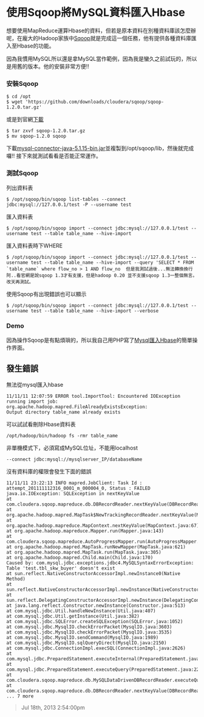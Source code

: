 # 使用Sqoop將MySQL資料匯入Hbase

想要使用MapReduce運算Hbase的資料，但若是原本資料在別種資料庫該怎麼辦呢，在龐大的Hadoop家族中[Sqoop](http://sqoop.apache.org/)就是完成這一個任務，他有提供各種資料庫匯入至Hbase的功能。

因為我慣用MySQL所以還是拿MySQL當作範例，因為我是蠻久之前試玩的，所以是用舊的版本。他的安裝非常方便!!

### 安裝Sqoop

	$ cd /opt
	$ wget 'https://github.com/downloads/cloudera/sqoop/sqoop-1.2.0.tar.gz'

或是到官網[下載](http://www.apache.org/dyn/closer.cgi/sqoop/)

	$ tar zxvf sqoop-1.2.0.tar.gz
	$ mv sqoop-1.2.0 sqoop

下載[mysql-connector-java-5.1.15-bin.jar](http://www.java2s.com/Code/Jar/m/Downloadmysqlconnectorjava5115binjar.htm)並複製到/opt/sqoop/lib，然後就完成囉!! 接下來就測試看看是否能正常運作。

### 測試Sqoop

列出資料表

	$ /opt/sqoop/bin/sqoop list-tables --connect jdbc:mysql://127.0.0.1/test -P --username test


匯入資料表

	$ /opt/sqoop/bin/sqoop import --connect jdbc:mysql://127.0.0.1/test --username test --table table_name --hive-import

匯入資料表時下WHERE

	$ /opt/sqoop/bin/sqoop import --connect jdbc:mysql://127.0.0.1/test --username test --table table_name --hive-import --query 'SELECT * FROM `table_name` where flow_no > 1 AND flow_no  但是我測試過後...無法轉換換行阿..看官網是說sqoop 1.3才有支援，但是hadoop 0.20 並不支援sqoop 1.3一整個無言。改天再測試。

使用Sqoop有出現錯誤也可以顯示

	$ /opt/sqoop/bin/sqoop import --connect jdbc:mysql://127.0.0.1/test --username test --table table_name --hive-import --verbose

### Demo

因為操作Sqoop是有點煩瑣的，所以我自己用PHP寫了[Mysql匯入Hbase](http://demo.ocomm.com.tw/hadoop)的簡單操作界面。

## 發生錯誤 ##

無法從mysql匯入hbase

	11/11/11 12:07:59 ERROR tool.ImportTool: Encountered IOException running import job: org.apache.hadoop.mapred.FileAlreadyExistsException:
	Output directory table_name already exists

可以試試看刪除Hbase資料表

	/opt/hadoop/bin/hadoop fs -rmr table_name

非單機模式下，必須寫成MySQL位址，不能用localhost

	--connect jdbc:mysql://mysqlserver_IP/databaseName

沒有資料庫的權限會發生下面的錯誤

	11/11/11 23:22:13 INFO mapred.JobClient: Task Id : attempt_201111112316_0001_m_000004_0, Status : FAILED
	java.io.IOException: SQLException in nextKeyValue
    at com.cloudera.sqoop.mapreduce.db.DBRecordReader.nextKeyValue(DBRecordReader.java:238)
    at org.apache.hadoop.mapred.MapTask$NewTrackingRecordReader.nextKeyValue(MapTask.java:423)
    at org.apache.hadoop.mapreduce.MapContext.nextKeyValue(MapContext.java:67)
    at org.apache.hadoop.mapreduce.Mapper.run(Mapper.java:143)
    at com.cloudera.sqoop.mapreduce.AutoProgressMapper.run(AutoProgressMapper.java:187)
    at org.apache.hadoop.mapred.MapTask.runNewMapper(MapTask.java:621)
    at org.apache.hadoop.mapred.MapTask.run(MapTask.java:305)
    at org.apache.hadoop.mapred.Child.main(Child.java:170)
	Caused by: com.mysql.jdbc.exceptions.jdbc4.MySQLSyntaxErrorException: Table 'test.tbl_skw_buyer' doesn't exist
    at sun.reflect.NativeConstructorAccessorImpl.newInstance0(Native Method)
    at sun.reflect.NativeConstructorAccessorImpl.newInstance(NativeConstructorAccessorImpl.java:39)
    at sun.reflect.DelegatingConstructorAccessorImpl.newInstance(DelegatingConstructorAccessorImpl.java:27)
    at java.lang.reflect.Constructor.newInstance(Constructor.java:513)
    at com.mysql.jdbc.Util.handleNewInstance(Util.java:407)
    at com.mysql.jdbc.Util.getInstance(Util.java:382)
    at com.mysql.jdbc.SQLError.createSQLException(SQLError.java:1052)
    at com.mysql.jdbc.MysqlIO.checkErrorPacket(MysqlIO.java:3603)
    at com.mysql.jdbc.MysqlIO.checkErrorPacket(MysqlIO.java:3535)
    at com.mysql.jdbc.MysqlIO.sendCommand(MysqlIO.java:1989)
    at com.mysql.jdbc.MysqlIO.sqlQueryDirect(MysqlIO.java:2150)
    at com.mysql.jdbc.ConnectionImpl.execSQL(ConnectionImpl.java:2626)
    at com.mysql.jdbc.PreparedStatement.executeInternal(PreparedStatement.java:2119)
    at com.mysql.jdbc.PreparedStatement.executeQuery(PreparedStatement.java:2281)
    at com.cloudera.sqoop.mapreduce.db.MySQLDataDrivenDBRecordReader.executeQuery(MySQLDataDrivenDBRecordReader.java:50)
    at com.cloudera.sqoop.mapreduce.db.DBRecordReader.nextKeyValue(DBRecordReader.java:225)
    ... 7 more
    
> Jul 18th, 2013 2:54:00pm